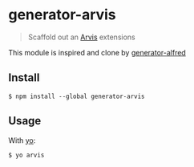 # generator-arvis

> Scaffold out an [Arvis](https://github.com/jopemachine/arvis) extensions

This module is inspired and clone by [generator-alfred](https://github.com/SamVerschueren/generator-alfred)


## Install

```
$ npm install --global generator-arvis
```


## Usage

With [yo](https://github.com/yeoman/yo):

```
$ yo arvis
```
